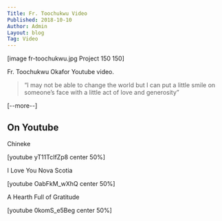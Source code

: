 ```yaml
---
Title: Fr. Toochukwu Video
Published: 2018-10-10
Author: Admin
Layout: blog
Tag: Video
---
```

[image fr-toochukwu.jpg Project 150 150]

Fr. Toochukwu Okafor Youtube video.

>“I may not be able to change the world but I can put a little smile on someone’s face with a little act of love and generosity” 

[--more--]

## On Youtube

<p>Chineke</p>
[youtube yT11TcIfZp8 center 50%]


<p>I Love You Nova Scotia</p>
[youtube OabFkM_wXhQ center 50%]

<p>A Hearth Full of Gratitude</p>
[youtube 0komS_e5Beg center 50%]